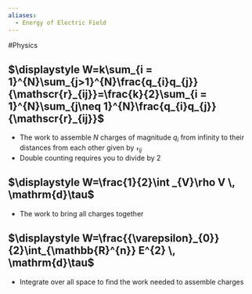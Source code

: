 ```yaml
---
aliases:
  - Energy of Electric Field
---
```

#Physics 
## $\displaystyle  W=k\sum_{i = 1}^{N}\sum_{j>1}^{N}\frac{q_{i}q_{j}}{\mathscr{r}_{ij}}=\frac{k}{2}\sum_{i = 1}^{N}\sum_{j\neq 1}^{N}\frac{q_{i}q_{j}}{\mathscr{r}_{ij}}$
* The work to assemble $\displaystyle N$ charges of magnitude $\displaystyle q_{i}$ from infinity to their distances from each other given by $\displaystyle \mathscr{r}_{ij}$
* Double counting requires you to divide by 2
## $\displaystyle W=\frac{1}{2}\int _{V}\rho V \, \mathrm{d}\tau$
* The work to bring all charges together
## $\displaystyle W=\frac{{\varepsilon}_{0}}{2}\int_{\mathbb{R}^{n}} E^{2} \, \mathrm{d}\tau$
* Integrate over all space to find the work needed to assemble charges